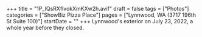 +++
title = "1P_IQsRXflvokXmKXw2h.avif"
draft = false
tags = ["Photos"]
categories = ["ShowBiz Pizza Place"]
pages = ["Lynnwood, WA (3717 196th St Suite 100)"]
startDate = ""
+++
Lynnwood's exterior on July 23, 2022, a whole year before they closed.
